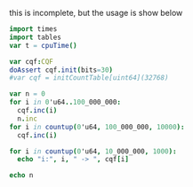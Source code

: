 this is incomplete, but the usage is show below

```Nim
import times
import tables
var t = cpuTime()

var cqf:CQF
doAssert cqf.init(bits=30)
#var cqf = initCountTable[uint64](32768)

var n = 0
for i in 0'u64..100_000_000:
  cqf.inc(i)
  n.inc
for i in countup(0'u64, 100_000_000, 10000):
  cqf.inc(i)

for i in countup(0'u64, 10_000_000, 1000):
  echo "i:", i, " -> ", cqf[i]

echo n
```
